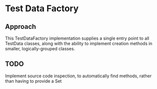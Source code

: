 # Test Data Factory

## Approach

This TestDataFactory implementation supplies a single entry point to all TestData classes, along with the ability to 
implement creation methods in smaller, logically-grouped classes.

## TODO

Implement source code inspection, to automatically find methods, rather than having to provide a Set<String>